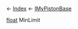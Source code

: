 ← [Index](Api-Index) ← [IMyPistonBase](Sandbox.ModAPI.Ingame.IMyPistonBase)

[float](System.Single) MinLimit